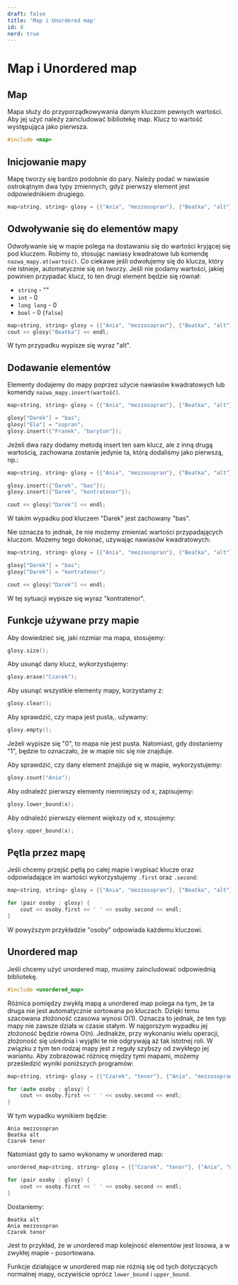 ```yaml
---
draft: false
title: 'Map i Unordered map'
id: 8
nerd: true
---
```

# Map i Unordered map
## Map
Mapa służy do przyporządkowywania danym kluczom pewnych wartości. Aby jej użyć należy zaincludować bibliotekę map. Klucz to wartość występująca jako pierwsza.
```cpp
#include <map>
```
## Inicjowanie mapy
Mapę tworzy się bardzo podobnie do pary. Należy podać w nawiasie ostrokątnym dwa typy zmiennych, gdyż pierwszy element jest odpowiednikiem drugiego.
```cpp
map<string, string> glosy = {{"Ania", "mezzosopran"}, {"Beatka", "alt"}, {"Czarek", "tenor"}};
```

## Odwoływanie się do elementów mapy
Odwoływanie się w mapie polega na dostawaniu się do wartości kryjącej się pod kluczem. Robimy to, stosując nawiasy kwadratowe lub komendę `nazwa_mapy.at(wartość)`. Co ciekawe jeśli odwołujemy się do klucza, który nie istnieje, automatycznie się on tworzy. Jeśli nie podamy wartości, jakiej powinien przypadać klucz, to ten drugi element będzie się równał:
- `string` - ""
- `int` - 0
- `long long` - 0
- `bool` - 0 (`false`)
```cpp
map<string, string> glosy = {{"Ania", "mezzosopran"}, {"Beatka", "alt"}, {"Czarek", "tenor"}};
cout << glosy["Beatka"] << endl;
```
W tym przypadku wypisze się wyraz "alt".

## Dodawanie elementów
Elementy dodajemy do mapy poprzez użycie nawiasów kwadratowych lub komendy `nazwa_mapy.insert(wartość)`.
```cpp
map<string, string> glosy = {{"Ania", "mezzosopran"}, {"Beatka", "alt"}, {"Czarek", "tenor"}};

glosy["Darek"] = "bas";
glosy["Ela"] = "sopran";
glosy.insert({"Franek", "baryton"});
```
Jeżeli dwa razy dodamy metodą insert ten sam klucz, ale z inną drugą wartością, zachowana zostanie jedynie ta, którą dodaliśmy jako pierwszą, np.:
```cpp
map<string, string> glosy = {{"Ania", "mezzosopran"}, {"Beatka", "alt"}, {"Czarek", "tenor"}};

glosy.insert({"Darek", "bas"});
glosy.insert({"Darek", "kontratenor"});

cout << glosy["Darek"] << endl;
```
W takim wypadku pod kluczem "Darek" jest zachowany "bas".

Nie oznacza to jednak, że nie możemy zmieniać wartości przypadających kluczom. Możemy tego dokonać, używając nawiasów kwadratowych:
```cpp
map<string, string> glosy = {{"Ania", "mezzosopran"}, {"Beatka", "alt"}, {"Czarek", "tenor"}};

glosy["Darek"] = "bas";
glosy["Darek"] = "kontratenor";

cout << glosy["Darek"] << endl;
```
W tej sytuacji wypisze się wyraz "kontratenor".

## Funkcje używane przy mapie
Aby dowiedzieć się, jaki rozmiar ma mapa, stosujemy:
```cpp
glosy.size();
```
Aby usunąć dany klucz, wykorzystujemy:
```cpp
glosy.erase("Czarek");
```
Aby usunąć wszystkie elementy mapy, korzystamy z:
```cpp
glosy.clear();
```
Aby sprawdzić, czy mapa jest pusta,. używamy:
```cpp
glosy.empty();
```
Jeżeli wypisze się "0", to mapa nie jest pusta. Natomiast, gdy dostaniemy "1", będzie to oznaczało, że w mapie nic się nie znajduje.

Aby sprawdzić, czy dany element znajduje się w mapie, wykorzystujemy:
```cpp
glosy.count("Ania");
```
Aby odnaleźć pierwszy elementy niemniejszy od x, zapisujemy:
```cpp
glosy.lower_bound(x);
```
Aby odnaleźć pierwszy element większy od x, stosujemy:
```cpp
glosy.upper_bound(x);
```

## Pętla przez mapę
Jeśli chcemy przejść pętlą po całej mapie i wypisać klucze oraz odpowiadające im wartości wykorzystujemy `.first` oraz `.second`:
```cpp
map<string, string> glosy = {{"Ania", "mezzosopran"}, {"Beatka", "alt"}, {"Czarek", "tenor"}};

for (pair osoby : glosy) {
	cout << osoby.first << ' ' << osoby.second << endl;
}
```
W powyższym przykładzie "osoby" odpowiada każdemu kluczowi.

## Unordered map
Jeśli chcemy użyć unordered map, musimy zaincludować odpowiednią bibliotekę.
```cpp
#include <unordered_map>
```
Różnica pomiędzy zwykłą mapą a unordered map polega na tym, że ta druga nie jest automatycznie sortowana po kluczach. Dzięki temu szacowana złożoność czasowa wynosi O(1). Oznacza to jednak, że ten typ mapy nie zawsze działa w czasie stałym. W najgorszym wypadku jej złożoność będzie równa O(n). Jednakże, przy wykonaniu wielu operacji, złożoność się uśrednia i wyjątki te nie odgrywają aż tak istotnej roli. W związku z tym ten rodzaj mapy jest z reguły szybszy od zwykłego jej wariantu. Aby zobrazować różnicę między tymi mapami, możemy prześledzić wyniki poniższych programów:
```cpp
map<string, string> glosy = {{"Czarek", "tenor"}, {"Ania", "mezzosopran"}, {"Beatka", "alt"}};

for (auto osoby : glosy) {
	cout << osoby.first << ' ' << osoby.second << endl;
}
```
W tym wypadku wynikiem będzie:
```
Ania mezzosopran
Beatka alt
Czarek tenor
```
Natomiast gdy to samo wykonamy w unordered map:
```cpp
unordered_map<string, string> glosy = {{"Czarek", "tenor"}, {"Ania", "mezzosopran"}, {"Beatka", "alt"}};

for (pair osoby : glosy) {
	cout << osoby.first << ' ' << osoby.second << endl;
}
```
Dostaniemy:
```
Beatka alt
Ania mezzosopran
Czarek tenor
```
Jest to przykład, że w unordered map kolejność elementów jest losowa, a w zwykłej mapie - posortowana.

Funkcje działające w unordered map nie różnią się od tych dotyczących normalnej mapy, oczywiście oprócz `lower_bound` i `upper_bound`.
